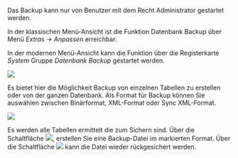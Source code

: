 Das Backup kann nur von Benutzer mit dem Recht Administrator gestartet werden.

In der klassischen Menü-Ansicht ist die Funktion Datenbank Backup über Menü *Extras → Anpassen* erreichbar.

In der modernen Menü-Ansicht kann die Funktion über die Registerkarte *System* Gruppe *Datenbank* *Backup* gestartet werden.

![](http://xpecto.github.io/docs/img/img_1462187702132.png)


Es bietet hier die Möglichkeit Backup von einzelnen Tabellen zu erstellen oder von der ganzen Datenbank.
Als Format für Backup können Sie auswählen zwischen Binärformat, XML-Format oder Sync XML-Format.

![](http://xpecto.github.io/docs/img/img_1442927979481.png)

Es werden alle Tabellen ermittelt die zum Sichern sind. Über die Schaltfläche ![](http://xpecto.github.io/docs/img/img_1442928143560.png), erstellen Sie eine Backup-Datei im markierten Format. Über die Schaltfläche ![](http://xpecto.github.io/docs/img/img_1442928753163.png) kann die Datei wieder rückgesichert werden.